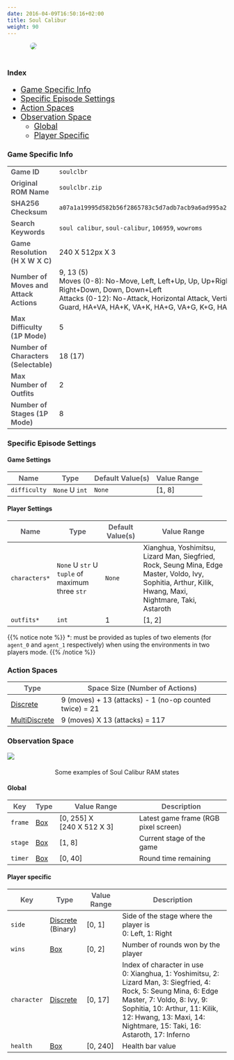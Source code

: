 ```yaml
---
date: 2016-04-09T16:50:16+02:00
title: Soul Calibur
weight: 90
---
```


<figure style="margin-bottom:0px; margin-top:0px; margin-right:auto; margin-left:auto; width: 400px;">
  <img src="../../../images/envs/soulclbr.jpg" style="margin-bottom:20px; border-radius: 10px;"/>
</figure>

### Index

<div style="font-size:1.125rem;">

- <a href="./#game-specific-info">Game Specific Info</a>
- <a href="./#specific-episode-settings">Specific Episode Settings</a>
- <a href="./#action-spaces">Action Spaces</a>
- <a href="./#observation-space">Observation Space</a>
  - <a href="./#global">Global</a>
  - <a href="./#player-specific">Player Specific</a>

</div>

### Game Specific Info

|                                                                                                                          |                                                                                                                                                                                                        |
| ------------------------------------------------------------------------------------------------------------------------ | ------------------------------------------------------------------------------------------------------------------------------------------------------------------------------------------------------ |
| <strong><span style="color:#5B5B60;">Game ID</span></strong>                                                             | `soulclbr`                                                                                                                                                                                                |
| <strong><span style="color:#5B5B60;">Original ROM Name</span></strong>                                                   | `soulclbr.zip`                                                                                                                                                                                            |
| <strong><span style="color:#5B5B60;">SHA256 Checksum</span></strong>                                                     | `a07a1a19995d582b56f2865783c5d7adb7acb9a6ad995a26fc7c4cfecd821817`                                                                                                                                     |
| <strong><span style="color:#5B5B60;">Search Keywords</span></strong>                                                     | `soul calibur`, `soul-calibur`, `106959`, `wowroms`                                                                                                                                  |
| <strong><span style="color:#5B5B60;">Game Resolution<br>(H X W X C)</span></strong>                                      | 240&#160;X&#160;512px&#160;X&#160;3                                                                                                                                                                  |
| <strong><span style="color:#5B5B60;">Number of Moves and Attack Actions</span></strong> | 9, 13 (5)<br>Moves (0-8): No-Move, Left, Left+Up, Up, Up+Right, Right, Right+Down, Down, Down+Left<br>Attacks (0-12): No-Attack, Horizontal Attack, Vertical Attack, Kick, Guard, HA+VA, HA+K, VA+K, HA+G, VA+G, K+G, HA+VA+K, HA+VA+G |
| <strong><span style="color:#5B5B60;">Max Difficulty (1P Mode)</span></strong>                                            | 5                                                                                                                                                                                                      |
| <strong><span style="color:#5B5B60;">Number of Characters (Selectable)</span></strong>                                   | 18 (17)                                                                                                                                                                                                |
| <strong><span style="color:#5B5B60;">Max Number of Outfits</span></strong>                                               | 2                                                                                                                                                                                                      |
| <strong><span style="color:#5B5B60;">Number of Stages (1P Mode)</span></strong>                                          | 8                                                                                                                                                                                                      |

### Specific Episode Settings

#### Game Settings

| <strong><span style="color:#5B5B60;">Name</span></strong> | <strong><span style="color:#5B5B60;">Type</span></strong> | <strong><span style="color:#5B5B60;">Default Value(s)</span></strong> | <strong><span style="color:#5B5B60;">Value Range</span></strong>                      |
| -------------------------------------------------------- | --------------------------------------------------------- | --------------------------------------------------------------------- | ------------------------------------------------------------------------------------- |
| `difficulty`                                             | `None` U `int`                                                     | `None`                                                                     | [1, 8]                                                                                |

#### Player Settings

| <strong><span style="color:#5B5B60;">Name</span></strong> | <strong><span style="color:#5B5B60;">Type</span></strong> | <strong><span style="color:#5B5B60;">Default Value(s)</span></strong> | <strong><span style="color:#5B5B60;">Value Range</span></strong>                      |
| -------------------------------------------------------- | --------------------------------------------------------- | --------------------------------------------------------------------- | ------------------------------------------------------------------------------------- |
| `characters*`                                             | `None` U `str` U `tuple` of maximum three `str`                   | `None`                                                              | Xianghua, Yoshimitsu, Lizard Man, Siegfried, Rock, Seung Mina, Edge Master, Voldo, Ivy, Sophitia, Arthur, Kilik, Hwang, Maxi, Nightmare, Taki, Astaroth |
| `outfits*`                                           | `int`                                                     | 1                                                                     | [1, 2]                                                                                |

{{% notice note %}}
*: must be provided as tuples of two elements (for `agent_0` and `agent_1` respectively) when using the environments in two players mode.
{{% /notice %}}

### Action Spaces

| <strong><span style="color:#5B5B60;">Type</span></strong>                                                          | <strong><span style="color:#5B5B60;">Space Size (Number of Actions)</span></strong> |
| ------------------------------------------------------------------------------------------------------------------ | ----------------------------------------------------------------------------------- |
| <a href="https://github.com/Farama-Foundation/Gymnasium/blob/main/gymnasium/spaces/discrete.py" target="blank_">Discrete</a>            | 9 (moves) + 13 (attacks) - 1 (no-op counted twice) = 21                         |
| <a href="https://github.com/Farama-Foundation/Gymnasium/blob/main/gymnasium/spaces/multi_discrete.py" target="blank_">MultiDiscrete</a> | 9 (moves) X 13 (attacks) = 117                                                         |

### Observation Space

<figure style="margin-bottom:0px; margin-top:0px; margin-right:auto; margin-left:auto;">
  <img src="../../../images/envs/soulclbrData.jpg" style="margin-bottom:20px;">
  <figcaption align="middle">Some examples of Soul Calibur RAM states</figcaption>
</figure>

#### Global

| <strong><span style="color:#5B5B60;">Key</span></strong> | <strong><span style="color:#5B5B60;">Type</span></strong>                                     | <strong><span style="color:#5B5B60;">Value Range</span></strong> | <strong><span style="color:#5B5B60;">Description</span></strong> |
| -------------------------------------------------------- | --------------------------------------------------------------------------------------------- | ---------------------------------------------------------------- | ---------------------------------------------------------------- |
| `frame`                                                  | <a href="https://github.com/Farama-Foundation/Gymnasium/blob/main/gymnasium/spaces/box.py" target="blank_">Box</a> | [0,&#160;255] X [240&#160;X&#160;512&#160;X&#160;3]              | Latest game frame (RGB pixel screen)                             |
| `stage`                                                  | <a href="https://github.com/Farama-Foundation/Gymnasium/blob/main/gymnasium/spaces/box.py" target="blank_">Box</a> | [1, 8]                                                           | Current stage of the game                                        |
| `timer`                                                  | <a href="https://github.com/Farama-Foundation/Gymnasium/blob/main/gymnasium/spaces/box.py" target="blank_">Box</a> | [0, 40]                                                           | Round time remaining                                        |

#### Player specific

| <strong><span style="color:#5B5B60;">Key</span></strong> | <strong><span style="color:#5B5B60;">Type</span></strong>                                                        | <strong><span style="color:#5B5B60;">Value Range</span></strong> | <strong><span style="color:#5B5B60;">Description</span></strong>                                                                                                                                                                                                  |
| -------------------------------------------------------- | ---------------------------------------------------------------------------------------------------------------- | ---------------------------------------------------------------- | ----------------------------------------------------------------------------------------------------------------------------------------------------------------------------------------------------------------------------------------------------------------- |
| `side`                                      | <a href="https://github.com/Farama-Foundation/Gymnasium/blob/main/gymnasium/spaces/discrete.py" target="blank_">Discrete</a> (Binary) | [0,&#160;1]                                                      | Side of the stage where the player is<br>0: Left, 1: Right                                                                                                                                                                                                        |
| `wins`                                      | <a href="https://github.com/Farama-Foundation/Gymnasium/blob/main/gymnasium/spaces/box.py" target="blank_">Box</a>                    | [0,&#160;2]                                                      | Number of rounds won by the player                                                                                                                                                                                                                                |
| `character`                                      | <a href="https://github.com/Farama-Foundation/Gymnasium/blob/main/gymnasium/spaces/discrete.py" target="blank_">Discrete</a>          | [0,&#160;17]                                                     | Index of character in use<br>0: Xianghua, 1: Yoshimitsu, 2: Lizard Man, 3: Siegfried, 4: Rock, 5: Seung Mina, 6: Edge Master, 7: Voldo, 8: Ivy, 9: Sophitia, 10: Arthur, 11: Kilik, 12: Hwang, 13: Maxi, 14: Nightmare, 15: Taki, 16:  Astaroth, 17: Inferno                                                                                                              |
| `health`                                 | <a href="https://github.com/Farama-Foundation/Gymnasium/blob/main/gymnasium/spaces/box.py" target="blank_">Box</a>                    | [0,&#160;240]                                                    | Health bar value                                                                                                                                                                                                                                                  |
